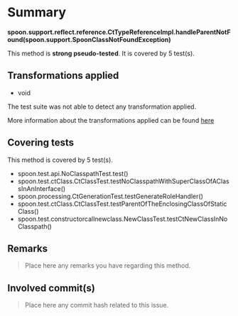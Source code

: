 # Summary
**spoon.support.reflect.reference.CtTypeReferenceImpl.handleParentNotFound(spoon.support.SpoonClassNotFoundException)**

This method is **strong pseudo-tested**.
It is covered by 5 test(s). 


## Transformations applied

- void


The test suite was not able to detect any transformation applied.

More information about the transformations applied can be found [here](https://github.com/STAMP-project/pitest-descartes)

## Covering tests
This method is covered by 5 test(s).
* spoon.test.api.NoClasspathTest.test()
* spoon.test.ctClass.CtClassTest.testNoClasspathWithSuperClassOfAClassInAnInterface()
* spoon.processing.CtGenerationTest.testGenerateRoleHandler()
* spoon.test.ctClass.CtClassTest.testParentOfTheEnclosingClassOfStaticClass()
* spoon.test.constructorcallnewclass.NewClassTest.testCtNewClassInNoClasspath()


## Remarks
> Place here any remarks you have regarding this method.

## Involved commit(s)

> Place here any commit hash related to this issue.
